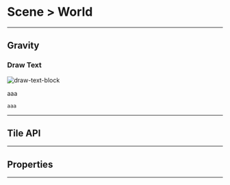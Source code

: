 # Scene > World

***

## Gravity

### Draw Text

![draw-text-block](http://static.stencyl.com/pedia2/block-images/9%20-%20Drawing/0%20-%20Drawing/draw-text.png)

aaa

```
aaa
```

***

## Tile API

***

## Properties

***
